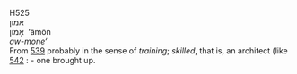 <body>
  <p>H525<br>  אמון  <br> אָמוֹן  ‎  ‘âmôn  <br><i>aw-mone‘ </i><br>From <a href="h0539.htm">539</a>  probably in the sense of <i>training</i>; <i>skilled</i>, that is, an architect (like <a href="h0542.htm">542</a> : - one brought up.<br></p>
 </body>